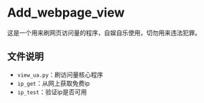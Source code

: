 # Add_webpage_view

这是一个用来刷网页访问量的程序，自娱自乐使用，切勿用来违法犯罪。



## 文件说明

- `view_ua.py`：刷访问量核心程序
- `ip_get`：从网上获取免费ip
- `ip_test`：验证ip是否可用
